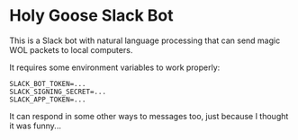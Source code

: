 # Holy Goose Slack Bot

This is a Slack bot with natural language processing that can send magic WOL packets to local computers.

It requires some environment variables to work properly:
```
SLACK_BOT_TOKEN=...
SLACK_SIGNING_SECRET=...
SLACK_APP_TOKEN=...
```

It can respond in some other ways to messages too, just because I thought it was funny...
